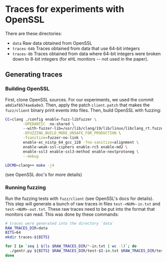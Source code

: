 # Traces for experiments with OpenSSL

There are these directories:
 - `data`        Raw data obtained from OpenSSL
 - `traces-64b`  Traces obtained from data that use 64-bit integers
 - `traces-8b`   Traces obtained from data where 64-bit integers were broken
                 down to 8-bit integers (for eHL monitors -- not used in the paper).

## Generating traces

### Building OpenSSL

First, clone OpenSSL sources. For our experiments, we used the commit `a0d1af6574ae6a0e3`.
Then, apply the patch `client.patch` that makes the `fuzz/client` binary
print events into files.  Then, build OpenSSL with fuzzing:

```sh
CC=clang ./config enable-fuzz-libfuzzer \
        -DPEDANTIC  no-shared \ 
        --with-fuzzer-lib=/usr/lib/clang/19/lib/linux/libclang_rt.fuzzer-x86_64.a\
        -DFUZZING_BUILD_MODE_UNSAFE_FOR_PRODUCTION \
        -fsanitize=fuzzer-no-link \
        enable-ec_nistp_64_gcc_128 -fno-sanitize=alignment \
        enable-weak-ssl-ciphers enable-rc5 enable-md2 \
        enable-ssl3 enable-ssl3-method enable-nextprotoneg \
        --debug

LDCMD=clang++ make -j4
```

(see OpenSSL doc's for more details)

### Running fuzzing

Run the fuzzing tests with `fuzz/client` (see OpenSSL's docs for details).
This step will generate a bunch of raw traces in files `test-<NUM>-in.txt`
and `test-<NUM>-out.txt`.
These raw traces need to be put into the format that monitors can read.
This was done by these commands:

```sh
# traces were generated into the directory `data`
RAW_TRACES_DIR=data
BITS=64
mkdir traces-${BITS}

for I in `seq 1 $(ls $RAW_TRACES_DIR/*-in.txt | wc -l)`; do
  ./gentr.py ${BITS} $RAW_TRACES_DIR/test-$I-in.txt $RAW_TRACES_DIR/test-$I-out.txt > traces-${BITS}b/test-$I.tr;
done
```

